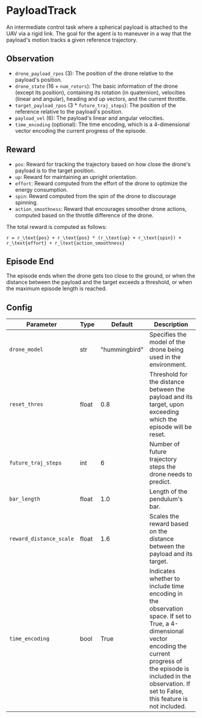 # PayloadTrack

An intermediate control task where a spherical payload is attached to the UAV via a rigid link.
The goal for the agent is to maneuver in a way that the payload's motion tracks a given
reference trajectory.

## Observation

- `drone_payload_rpos` (3): The position of the drone relative to the payload's position.
- `drone_state` (16 + `num_rotors`): The basic information of the drone (except its position),
containing its rotation (in quaternion), velocities (linear and angular),
heading and up vectors, and the current throttle.
- `target_payload_rpos` (3 * `future_traj_steps`): The position of the reference relative to the payload's position.
- `payload_vel` (6): The payload's linear and angular velocities.
- `time_encoding` (optional): The time encoding, which is a 4-dimensional
vector encoding the current progress of the episode.

## Reward

- `pos`: Reward for tracking the trajectory based on how close the drone's payload is to the target position.
- `up`: Reward for maintaining an upright orientation.
- `effort`: Reward computed from the effort of the drone to optimize the
energy consumption.
- `spin`: Reward computed from the spin of the drone to discourage spinning.
- `action_smoothness`: Reward that encourages smoother drone actions, computed based on the throttle difference of the drone.

The total reward is computed as follows:

```{math}
r = r_\text{pos} + r_\text{pos} * (r_\text{up} + r_\text{spin}) + r_\text{effort} + r_\text{action_smoothness}
```

## Episode End

The episode ends when the drone gets too close to the ground, or when
the distance between the payload and the target exceeds a threshold,
or when the maximum episode length is reached.

## Config

| Parameter               | Type  | Default       | Description                                                                                                                                                                                                                             |
| ----------------------- | ----- | ------------- | --------------------------------------------------------------------------------------------------------------------------------------------------------------------------------------------------------------------------------------- |
| `drone_model`           | str   | "hummingbird" | Specifies the model of the drone being used in the environment.                                                                                                                                                                         |
| `reset_thres`           | float | 0.8           | Threshold for the distance between the payload and its target, upon exceeding which the episode will be reset.                                                                                                                          |
| `future_traj_steps`     | int   | 6             | Number of future trajectory steps the drone needs to predict.                                                                                                                                                                           |
| `bar_length`            | float | 1.0           | Length of the pendulum's bar.                                                                                                                                                                                                           |
| `reward_distance_scale` | float | 1.6           | Scales the reward based on the distance between the payload and its target.                                                                                                                                                             |
| `time_encoding`         | bool  | True          | Indicates whether to include time encoding in the observation space. If set to True, a 4-dimensional vector encoding the current progress of the episode is included in the observation. If set to False, this feature is not included. |
